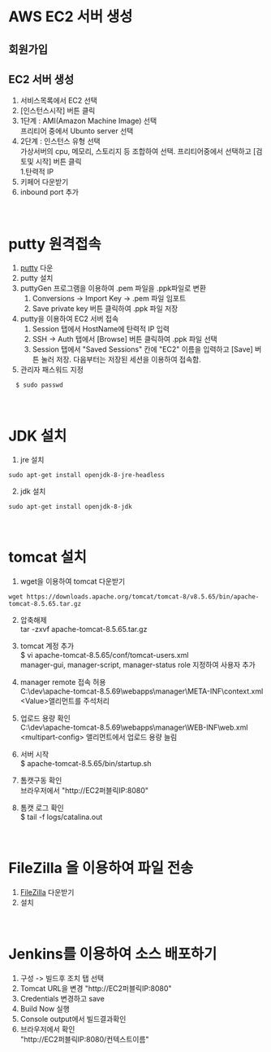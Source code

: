 # AWS EC2 서버 생성
## 회원가입
  
  
## EC2 서버 생성
1. 서비스목록에서 EC2 선택
1. [인스턴스시작] 버튼 클릭
1. 1단계 : AMI(Amazon Machine Image) 선택  
   프리티어 중에서 Ubunto server 선택
1. 2단계 : 인스턴스 유형 선택  
  가상서버의 cpu, 메모리, 스토리지 등 조합하여 선택.    프리티어중에서 선택하고 [검토및 시작] 버튼 클릭  
1.탄력적 IP  
  1. 키페어 다운받기  
1. inbound port 추가   
<br/> 

# putty 원격접속
1. [putty](https://www.putty.org/) 다운
2. putty 설치 
3. puttyGen 프로그램을 이용하여 .pem 파일을 .ppk파일로 변환  
   1. Conversions -> Import Key -> .pem 파일 임포트 
   2. Save private key 버튼 클릭하여  .ppk 파일 저장
4. putty을 이용하여 EC2 서버 접속  
   1. Session 탭에서 HostName에 탄력적 IP 입력
   2. SSH -> Auth 탭에서 [Browse] 버튼 클릭하여 .ppk 파일 선택 
   3. Session 탭에서 "Saved Sessions" 칸에 "EC2" 이름을 입력하고 [Save] 버튼 눌러 저장. 다음부터는 저장된 세션을 이용하여 접속함.
5. 관리자 패스워드 지정  
````
  $ sudo passwd  
````
<br/>

# JDK 설치
 1. jre 설치  
````
sudo apt-get install openjdk-8-jre-headless
````
 2. jdk 설치  
````
sudo apt-get install openjdk-8-jdk
````
<br/> 

# tomcat 설치
1. wget을 이용하여 tomcat 다운받기  
````
wget https://downloads.apache.org/tomcat/tomcat-8/v8.5.65/bin/apache-tomcat-8.5.65.tar.gz  
````

2. 압축해제  
tar -zxvf apache-tomcat-8.5.65.tar.gz  

3. tomcat 계정 추가  
$ vi apache-tomcat-8.5.65/conf/tomcat-users.xml  
  manager-gui, manager-script, manager-status role 지정하여 사용자 추가

4. manager remote 접속 허용  
  C:\dev\apache-tomcat-8.5.69\webapps\manager\META-INF\context.xml  
  &lt;Value&gt;앨리먼트를 주석처리

5. 업로드 용량 확인  
  C:\dev\apache-tomcat-8.5.69\webapps\manager\WEB-INF\web.xml  
  &lt;multipart-config&gt; 앨리먼트에서 업로드 용량 늘림

6. 서버 시작  
  $ apache-tomcat-8.5.65/bin/startup.sh

7. 톰캣구동 확인  
  브라우저에서 "http://EC2퍼블릭IP:8080"  

8. 톰캣 로그 확인  
  $ tail -f logs/catalina.out
<br/>

# FileZilla 을 이용하여 파일 전송
1. [FileZilla](https://filezilla-project.org/download.php?type=client)  다운받기
2. 설치


<br/>

# Jenkins를 이용하여 소스 배포하기
1. 구성 -> 빌드후 조치 탭 선택
2. Tomcat URL을 변경 "http://EC2퍼블릭IP:8080" 
2. Credentials 변경하고 save
3. Build Now 실행
4. Console output에서 빌드결과확인
5. 브라우저에서 확인  
   "http://EC2퍼블릭IP:8080/컨텍스트이름" 
